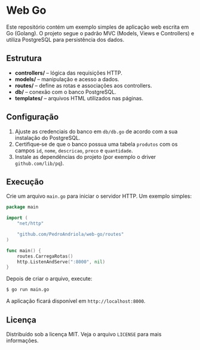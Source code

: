 # Web Go

Este repositório contém um exemplo simples de aplicação web escrita em Go (Golang).
O projeto segue o padrão MVC (Models, Views e Controllers) e utiliza
PostgreSQL para persistência dos dados.

## Estrutura

- **controllers/** &ndash; lógica das requisições HTTP.
- **models/** &ndash; manipulação e acesso a dados.
- **routes/** &ndash; define as rotas e associações aos controllers.
- **db/** &ndash; conexão com o banco PostgreSQL.
- **templates/** &ndash; arquivos HTML utilizados nas páginas.

## Configuração

1. Ajuste as credenciais do banco em `db/db.go` de acordo com a sua
   instalação do PostgreSQL.
2. Certifique‑se de que o banco possua uma tabela `produtos` com os campos
   `id`, `nome`, `descricao`, `preco` e `quantidade`.
3. Instale as dependências do projeto (por exemplo o driver
   `github.com/lib/pq`).

## Execução

Crie um arquivo `main.go` para iniciar o servidor HTTP. Um exemplo simples:

```go
package main

import (
    "net/http"

    "github.com/PedroAndriola/web-go/routes"
)

func main() {
    routes.CarregaRotas()
    http.ListenAndServe(":8000", nil)
}
```

Depois de criar o arquivo, execute:

```bash
$ go run main.go
```

A aplicação ficará disponível em `http://localhost:8000`.

## Licença

Distribuído sob a licença MIT. Veja o arquivo `LICENSE` para mais informações.

